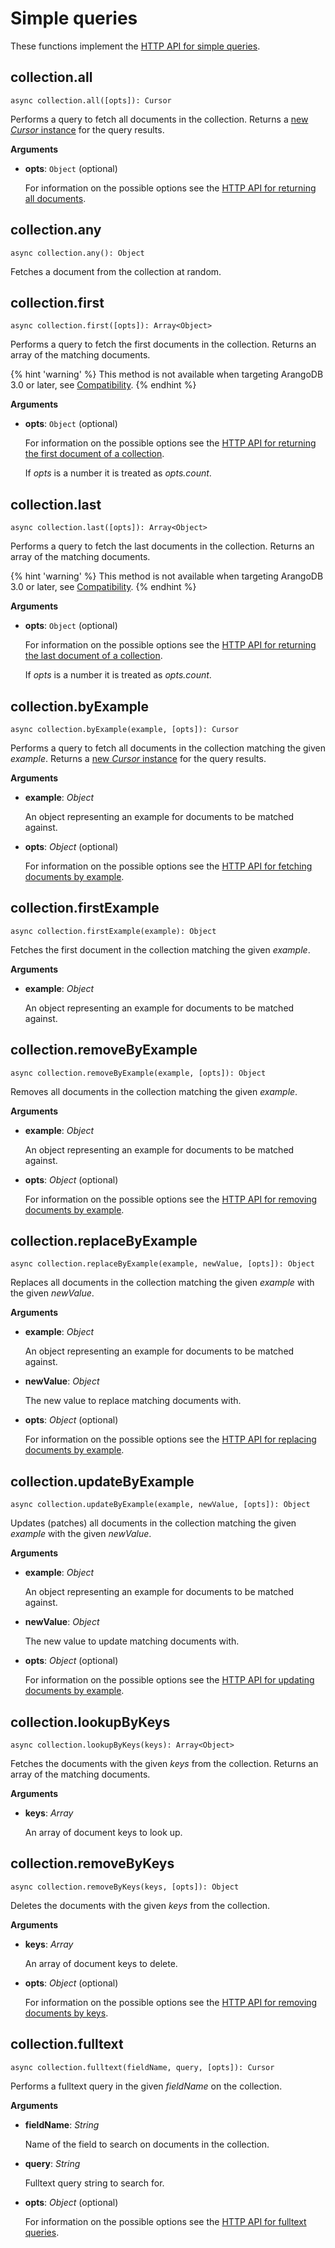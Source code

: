# Simple queries

These functions implement the
[HTTP API for simple queries](https://docs.arangodb.com/latest/HTTP/SimpleQuery/index.html).

## collection.all

`async collection.all([opts]): Cursor`

Performs a query to fetch all documents in the collection. Returns a
[new _Cursor_ instance](../Cursor.md) for the query results.

**Arguments**

- **opts**: `Object` (optional)

  For information on the possible options see the
  [HTTP API for returning all documents](https://docs.arangodb.com/latest/HTTP/SimpleQuery/index.html#return-all-documents).

## collection.any

`async collection.any(): Object`

Fetches a document from the collection at random.

## collection.first

`async collection.first([opts]): Array<Object>`

Performs a query to fetch the first documents in the collection. Returns an
array of the matching documents.

{% hint 'warning' %}
This method is not available when targeting ArangoDB 3.0 or later,
see [Compatibility](../../GettingStarted/README.md#compatibility).
{% endhint %}

**Arguments**

- **opts**: `Object` (optional)

  For information on the possible options see the
  [HTTP API for returning the first document of a collection](https://docs.arangodb.com/2.8/HttpSimpleQuery/#first-document-of-a-collection).

  If _opts_ is a number it is treated as _opts.count_.

## collection.last

`async collection.last([opts]): Array<Object>`

Performs a query to fetch the last documents in the collection. Returns an array
of the matching documents.

{% hint 'warning' %}
This method is not available when targeting ArangoDB 3.0 or later,
see [Compatibility](../../GettingStarted/README.md#compatibility).
{% endhint %}

**Arguments**

- **opts**: `Object` (optional)

  For information on the possible options see the
  [HTTP API for returning the last document of a collection](https://docs.arangodb.com/2.8/HttpSimpleQuery/#last-document-of-a-collection).

  If _opts_ is a number it is treated as _opts.count_.

## collection.byExample

`async collection.byExample(example, [opts]): Cursor`

Performs a query to fetch all documents in the collection matching the given
_example_. Returns a [new _Cursor_ instance](../Cursor.md) for the query results.

**Arguments**

- **example**: _Object_

  An object representing an example for documents to be matched against.

- **opts**: _Object_ (optional)

  For information on the possible options see the
  [HTTP API for fetching documents by example](https://docs.arangodb.com/latest/HTTP/SimpleQuery/index.html#find-documents-matching-an-example).

## collection.firstExample

`async collection.firstExample(example): Object`

Fetches the first document in the collection matching the given _example_.

**Arguments**

- **example**: _Object_

  An object representing an example for documents to be matched against.

## collection.removeByExample

`async collection.removeByExample(example, [opts]): Object`

Removes all documents in the collection matching the given _example_.

**Arguments**

- **example**: _Object_

  An object representing an example for documents to be matched against.

- **opts**: _Object_ (optional)

  For information on the possible options see the
  [HTTP API for removing documents by example](https://docs.arangodb.com/latest/HTTP/SimpleQuery/index.html#remove-documents-by-example).

## collection.replaceByExample

`async collection.replaceByExample(example, newValue, [opts]): Object`

Replaces all documents in the collection matching the given _example_ with the
given _newValue_.

**Arguments**

- **example**: _Object_

  An object representing an example for documents to be matched against.

- **newValue**: _Object_

  The new value to replace matching documents with.

- **opts**: _Object_ (optional)

  For information on the possible options see the
  [HTTP API for replacing documents by example](https://docs.arangodb.com/latest/HTTP/SimpleQuery/index.html#replace-documents-by-example).

## collection.updateByExample

`async collection.updateByExample(example, newValue, [opts]): Object`

Updates (patches) all documents in the collection matching the given _example_
with the given _newValue_.

**Arguments**

- **example**: _Object_

  An object representing an example for documents to be matched against.

- **newValue**: _Object_

  The new value to update matching documents with.

- **opts**: _Object_ (optional)

  For information on the possible options see the
  [HTTP API for updating documents by example](https://docs.arangodb.com/latest/HTTP/SimpleQuery/index.html#update-documents-by-example).

## collection.lookupByKeys

`async collection.lookupByKeys(keys): Array<Object>`

Fetches the documents with the given _keys_ from the collection. Returns an
array of the matching documents.

**Arguments**

- **keys**: _Array_

  An array of document keys to look up.

## collection.removeByKeys

`async collection.removeByKeys(keys, [opts]): Object`

Deletes the documents with the given _keys_ from the collection.

**Arguments**

- **keys**: _Array_

  An array of document keys to delete.

- **opts**: _Object_ (optional)

  For information on the possible options see the
  [HTTP API for removing documents by keys](https://docs.arangodb.com/latest/HTTP/SimpleQuery/index.html#remove-documents-by-their-keys).

## collection.fulltext

`async collection.fulltext(fieldName, query, [opts]): Cursor`

Performs a fulltext query in the given _fieldName_ on the collection.

**Arguments**

- **fieldName**: _String_

  Name of the field to search on documents in the collection.

- **query**: _String_

  Fulltext query string to search for.

- **opts**: _Object_ (optional)

  For information on the possible options see the
  [HTTP API for fulltext queries](https://docs.arangodb.com/latest/HTTP/Indexes/Fulltext.html).

